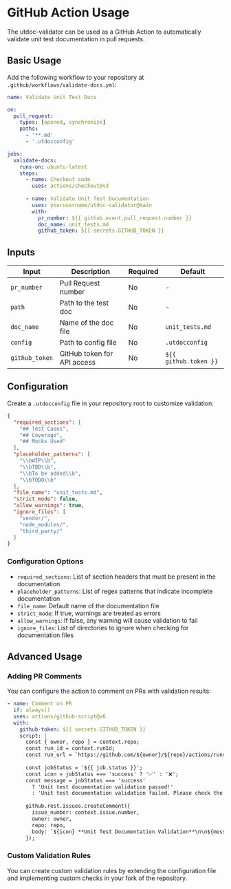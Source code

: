 # GitHub Action Usage

The utdoc-validator can be used as a GitHub Action to automatically validate unit test documentation in pull requests.

## Basic Usage

Add the following workflow to your repository at `.github/workflows/validate-docs.yml`:

```yaml
name: Validate Unit Test Docs

on:
  pull_request:
    types: [opened, synchronize]
    paths:
      - '**.md'
      - '.utdocconfig'

jobs:
  validate-docs:
    runs-on: ubuntu-latest
    steps:
      - name: Checkout code
        uses: actions/checkout@v3
        
      - name: Validate Unit Test Documentation
        uses: yourusername/utdoc-validator@main
        with:
          pr_number: ${{ github.event.pull_request.number }}
          doc_name: unit_tests.md
          github_token: ${{ secrets.GITHUB_TOKEN }}
```

## Inputs

| Input | Description | Required | Default |
|-------|-------------|----------|---------|
| `pr_number` | Pull Request number | No | - |
| `path` | Path to the test doc | No | - |
| `doc_name` | Name of the doc file | No | `unit_tests.md` |
| `config` | Path to config file | No | `.utdocconfig` |
| `github_token` | GitHub token for API access | No | `${{ github.token }}` |

## Configuration

Create a `.utdocconfig` file in your repository root to customize validation:

```json
{
  "required_sections": [
    "## Test Cases",
    "## Coverage",
    "## Mocks Used"
  ],
  "placeholder_patterns": [
    "\\bWIP\\b",
    "\\bTBD\\b",
    "\\bTo be added\\b",
    "\\bTODO\\b"
  ],
  "file_name": "unit_tests.md",
  "strict_mode": false,
  "allow_warnings": true,
  "ignore_files": [
    "vendor/",
    "node_modules/",
    "third_party/"
  ]
}
```

### Configuration Options

- `required_sections`: List of section headers that must be present in the documentation
- `placeholder_patterns`: List of regex patterns that indicate incomplete documentation
- `file_name`: Default name of the documentation file
- `strict_mode`: If true, warnings are treated as errors
- `allow_warnings`: If false, any warning will cause validation to fail
- `ignore_files`: List of directories to ignore when checking for documentation files

## Advanced Usage

### Adding PR Comments

You can configure the action to comment on PRs with validation results:

```yaml
- name: Comment on PR
  if: always()
  uses: actions/github-script@v6
  with:
    github-token: ${{ secrets.GITHUB_TOKEN }}
    script: |
      const { owner, repo } = context.repo;
      const run_id = context.runId;
      const run_url = `https://github.com/${owner}/${repo}/actions/runs/${run_id}`;
      
      const jobStatus = '${{ job.status }}';
      const icon = jobStatus === 'success' ? '✅' : '❌';
      const message = jobStatus === 'success' 
        ? 'Unit test documentation validation passed!'
        : 'Unit test documentation validation failed. Please check the logs for details.';
      
      github.rest.issues.createComment({
        issue_number: context.issue.number,
        owner: owner,
        repo: repo,
        body: `${icon} **Unit Test Documentation Validation**\n\n${message}\n\n[View Logs](${run_url})`
      });
```

### Custom Validation Rules

You can create custom validation rules by extending the configuration file and implementing custom checks in your fork of the repository.